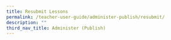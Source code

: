 ```yaml
---
title: Resubmit Lessons
permalink: /teacher-user-guide/administer-publish/resubmit/
description: ""
third_nav_title: Administer (Publish)
---
```

